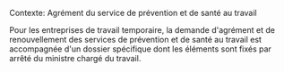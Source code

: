Contexte: Agrément du    service de prévention et de santé au travail

Pour les entreprises de travail temporaire, la demande d'agrément et de renouvellement des services de prévention et de santé au travail est accompagnée d'un dossier spécifique dont les éléments sont fixés par arrêté du ministre chargé du travail.